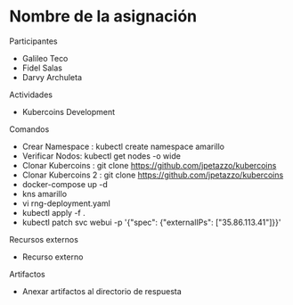 # Nombre de la asignación

Participantes
- Galileo Teco
- Fidel Salas
- Darvy Archuleta

Actividades
- Kubercoins Development

Comandos
- Crear Namespace : kubectl create namespace amarillo
- Verificar Nodos: kubectl get nodes -o wide
- Clonar Kubercoins : git clone https://github.com/jpetazzo/kubercoins
- Clonar Kubercoins 2 : git clone https://github.com/jpetazzo/kubercoins
- docker-compose up -d
- kns amarillo
- vi rng-deployment.yaml
- kubectl apply -f .
- kubectl patch svc webui -p '{"spec": {"externalIPs": ["35.86.113.41"]}}'
 
  
Recursos externos
- Recurso externo

Artifactos
- Anexar artifactos al directorio de respuesta
